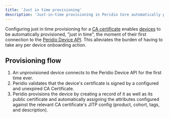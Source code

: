 ```yaml
---
title: 'Just in time provisioning'
description: 'Just-in-time provisioning in Peridio Core automatically provisions devices on first connection using CA certificates, eliminating per-device onboarding actions.'
---
```


Configuring just in time provisioning for a [CA certificate](ca-certificates) enables [devices](/peridio-core/reference/device-management/devices) to be automatically provisioned, "just in time", the moment of their first connection to the [Peridio Device API](/peridio-core/tools/device-api). This alleviates the burden of having to take any per device onboarding action.

## Provisioning flow

1. An unprovisioned device connects to the Peridio Device API for the first time ever.
2. Peridio validates that the device's certificate is signed by a configured and unexpired CA Certificate.
3. Peridio provisions the device by creating a record of it as well as its public certificate and automatically assigning the attributes configured against the relevant CA certificate's JITP config (product, cohort, tags, and description).
